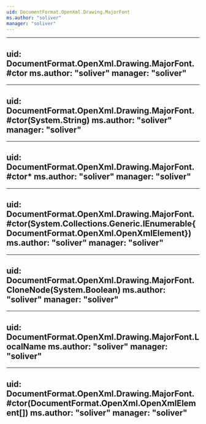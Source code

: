 ```yaml
---
uid: DocumentFormat.OpenXml.Drawing.MajorFont
ms.author: "soliver"
manager: "soliver"
---
```


---
uid: DocumentFormat.OpenXml.Drawing.MajorFont.#ctor
ms.author: "soliver"
manager: "soliver"
---

---
uid: DocumentFormat.OpenXml.Drawing.MajorFont.#ctor(System.String)
ms.author: "soliver"
manager: "soliver"
---

---
uid: DocumentFormat.OpenXml.Drawing.MajorFont.#ctor*
ms.author: "soliver"
manager: "soliver"
---

---
uid: DocumentFormat.OpenXml.Drawing.MajorFont.#ctor(System.Collections.Generic.IEnumerable{DocumentFormat.OpenXml.OpenXmlElement})
ms.author: "soliver"
manager: "soliver"
---

---
uid: DocumentFormat.OpenXml.Drawing.MajorFont.CloneNode(System.Boolean)
ms.author: "soliver"
manager: "soliver"
---

---
uid: DocumentFormat.OpenXml.Drawing.MajorFont.LocalName
ms.author: "soliver"
manager: "soliver"
---

---
uid: DocumentFormat.OpenXml.Drawing.MajorFont.#ctor(DocumentFormat.OpenXml.OpenXmlElement[])
ms.author: "soliver"
manager: "soliver"
---
